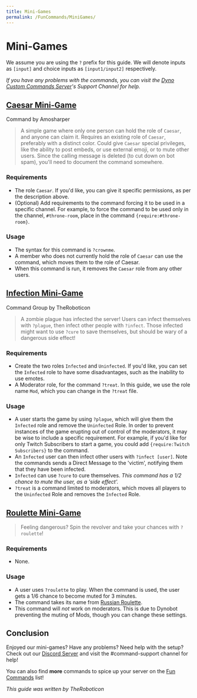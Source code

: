 ```yaml
---
title: Mini-Games
permalink: /FunCommands/MiniGames/
---
```


# Mini-Games

We assume you are using the `?` prefix for this guide. We will denote inputs as `[input]` and choice inputs as `[input1/input2]` respectively.

*If you have any problems with the commands, you can visit the [Dyno Custom Commands Server](https://discord.gg/D3K3Fqz)'s Support Channel for help.*

## [Caesar Mini-Game](https://github.com/DynoCC/Dyno-Custom-Commands/blob/master/Fun%20Commands/Mini-Games/crownme.txt)
Command by Amosharper

> A simple game where only one person can hold the role of ``Caesar``, and anyone can claim it. Requires an existing role of ``Caesar``, preferably with a distinct color. Could give ``Caesar`` special privileges, like the ability to post embeds, or use external emoji, or to mute other users. Since the calling message is deleted (to cut down on bot spam), you'll need to document the command somewhere.

### Requirements
 - The role ``Caesar``. If you'd like, you can give it specific permissions, as per the description above.
 - (Optional) Add requirements to the command forcing it to be used in a specific channel. For example, to force the command to be used only in the channel, ``#throne-room``, place in the command ``{require:#throne-room}``.

### Usage
 - The syntax for this command is ``?crownme``.
 - A member who does not currently hold the role of ``Caesar`` can use the command, which moves them to the role of Caesar.
 - When this command is run, it removes the ``Caesar`` role from any other users.

## [Infection Mini-Game](https://github.com/DynoCC/Dyno-Custom-Commands/tree/master/Fun%20Commands/Mini-Games/Infection%20Mini-Game)
Command Group by TheRoboticon

> A zombie plague has infected the server! Users can infect themselves with `?plague`, then infect other people with `?infect`. Those infected might want to use `?cure` to save themselves, but should be wary of a dangerous side effect!

### Requirements
 - Create the two roles `Infected` and `Uninfected`. If you'd like, you can set the `Infected` role to have some disadvantages, such as the inability to use emotes.
 - A Moderator role, for the command `?treat`. In this guide, we use the role name `Mod`, which you can change in the `?treat` file.

### Usage
 - A user starts the game by using `?plague`, which will give them the `Infected` role and remove the `Uninfected` Role. In order to prevent instances of the game erupting out of control of the moderators, it may be wise to include a specific requirement. For example, if you'd like for only Twitch Subscribers to start a game, you could add `{require:Twitch Subscribers}` to the command.
 - An `Infected` user can then infect other users with `?infect [user]`. Note the commands sends a Direct Message to the 'victim', notifying them that they have been infected.
 - `Infected` can use `?cure` to cure themselves. *This command has a 1/2 chance to mute the user, as a 'side effect'.*
 - `?treat` is a command limited to moderators, which moves all players to the `Uninfected` Role and removes the `Infected` Role.

## [Roulette Mini-Game](https://github.com/DynoCC/Dyno-Custom-Commands/blob/master/Fun%20Commands/Mini-Games/roulette.txt)

> Feeling dangerous? Spin the revolver and take your chances with `?roulette`!

### Requirements
 - None.
 
### Usage
 - A user uses `?roulette` to play. When the command is used, the user gets a 1/6 chance to become muted for 3 minutes.
 - The command takes its name from [Russian Roulette](https://en.wikipedia.org/wiki/Russian_roulette).
 - This command will *not* work on moderators. This is due to Dynobot preventing the muting of Mods, though you can change these settings.
 
## Conclusion

Enjoyed our mini-games? Have any problems? Need help with the setup? Check out our [Discord Server](https://discord.gg/D3K3Fqz) and visit the #command-support channel for help!

You can also find **more** commands to spice up your server on the [Fun Commands](https://dynocc.xyz/FunCommands/) list!

*This guide was written by TheRoboticon*


